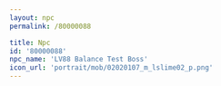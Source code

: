 ```yaml
---
layout: npc
permalink: /80000088

title: Npc
id: '80000088'
npc_name: 'LV88 Balance Test Boss'
icon_url: 'portrait/mob/02020107_m_lslime02_p.png'
---
```

